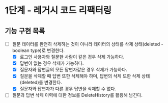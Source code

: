 # 1단계 - 레거시 코드 리팩터링

## 기능 구현 목록
- [ ] 질문 데이터를 완전히 삭제하는 것이 아니라 데이터의 상태를 삭제 상태(deleted - boolean type)로 변경한다.
  - [X] 로그인 사용자와 질문한 사람이 같은 경우 삭제 가능하다.
  - [X] 답변이 없는 경우 삭제가 가능하다.
  - [X] 질문자와 답변글의 모든 답변자같은 경우 삭제가 가능하다.
  - [X] 질문을 삭제할 때 답변 또한 삭제해야 하며, 답변의 삭제 또한 삭제 상태(deleted)를 변경한다.
  - [X] 질문자와 답변자가 다른 경우 답변을 삭제할 수 없다.
- [ ] 질문과 답변 삭제 이력에 대한 정보를 DeleteHistory를 활용해 남긴다.
